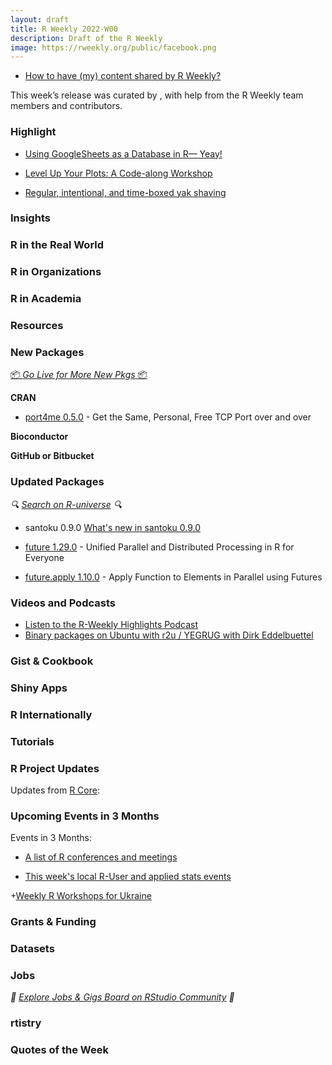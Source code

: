 ```yaml
---
layout: draft
title: R Weekly 2022-W00
description: Draft of the R Weekly
image: https://rweekly.org/public/facebook.png
---
```



+ [How to have (my) content shared by R Weekly?](https://github.com/rweekly/rweekly.org#how-to-have-my-content-shared-by-r-weekly)

This week’s release was curated by [](), with help from the R Weekly team members and contributors.



###  Highlight

- [Using GoogleSheets as a Database in R— Yeay!](https://fiqey.medium.com/using-googlesheets-as-a-database-in-r-happy-marriage-372cd4fc4770)

- [Level Up Your Plots: A Code-along Workshop](https://www.cararthompson.com/talks/nhsr2022-level-up)

- [Regular, intentional, and time-boxed yak shaving](https://www.pipinghotdata.com/posts/2022-11-02-regular-intentional-and-time-boxed-yak-shaving)

### Insights



### R in the Real World



###  R in Organizations



###  R in Academia



###  Resources



###  New Packages

<p class="added-hostname"><a href="https://rweekly.org/live" target="_blank" class="externalLink">📦 <i>Go Live for More New Pkgs</i> 📦</a></p>


**CRAN**

* [port4me 0.5.0](https://cran.r-project.org/package=port4me) - Get the Same, Personal, Free TCP Port over and over


**Bioconductor**



**GitHub or Bitbucket**



### Updated Packages

<i>🔍 [Search on R-universe](https://r-universe.dev/search/) 🔍</i>

* santoku 0.9.0 [What's new in santoku 0.9.0](https://hughjonesd.github.io/santoku/articles/whats-new-in-0-9-0.html)

* [future 1.29.0](https://future.futureverse.org/) - Unified Parallel and Distributed Processing in R for Everyone

* [future.apply 1.10.0](https://future.apply.futureverse.org/) - Apply Function to Elements in Parallel using Futures



###  Videos and Podcasts

* [Listen to the R-Weekly Highlights Podcast](https://rweekly.fireside.fm/)
* [Binary packages on Ubuntu with r2u / YEGRUG with Dirk Eddelbuettel](https://youtu.be/fmrp7Yo5znQ)

### Gist & Cookbook



### Shiny Apps



### R Internationally



###  Tutorials



<!--<div class="post-more-begin></div><div class="post-more-end"></div>-->

###  R Project Updates

Updates from [R Core](http://developer.r-project.org/blosxom.cgi/R-devel/NEWS):


###  Upcoming Events in 3 Months

Events in 3 Months:


+ [A list of R conferences and meetings](https://jumpingrivers.github.io/meetingsR/events.html)

+ [This week's local R-User and applied stats events](https://community.rstudio.com/c/irl)

+[Weekly R Workshops for Ukraine](https://sites.google.com/view/dariia-mykhailyshyna/main/r-workshops-for-ukraine)

### Grants & Funding


### Datasets


### Jobs

<i>💼 [Explore Jobs & Gigs Board on RStudio Community](https://community.rstudio.com/c/jobs/) 💼</i>

###  rtistry


###  Quotes of the Week
